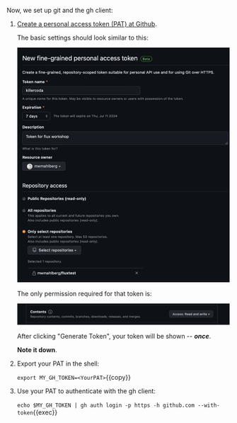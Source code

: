Now, we set up git and the gh client:

1. [Create a personal access token (PAT) at Github](https://github.com/settings/personal-access-tokens/new).

    The basic settings should look similar to this:

    ![Basic Settings](../../assets/basic-flux/step4/BasicSettings.png)

    The only permission required for that token is:

    ![Required Permissions](../../assets/basic-flux/step4/Permission.png)

    After clicking "Generate Token", your token will be shown -- ***once***.

    **Note it down**.
    
2. Export your PAT in the shell:

    `export MY_GH_TOKEN=<YourPAT>`{{copy}}

3. Use your PAT to authenticate with the gh client:

    `echo $MY_GH_TOKEN | gh auth login -p https -h github.com --with-token`{{exec}}

